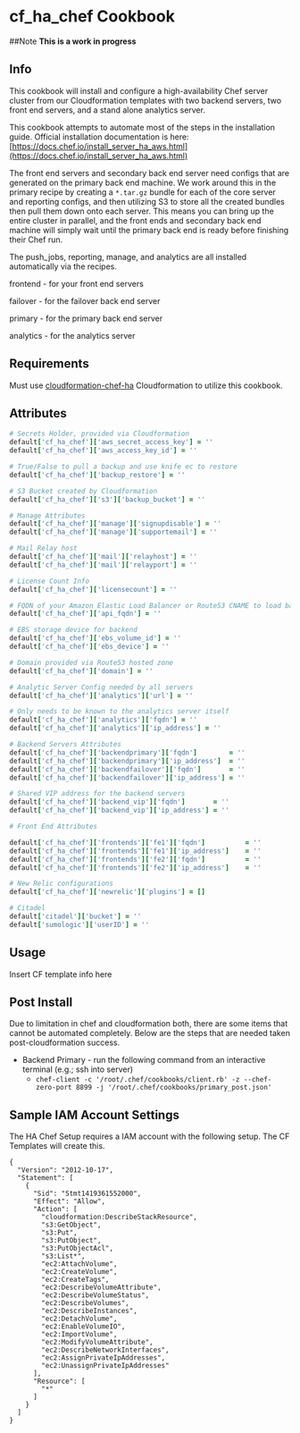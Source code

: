 # cf_ha_chef Cookbook
##Note **This is a work in progress**

## Info
This cookbook will install and configure a high-availability Chef server cluster from our Cloudformation templates with two backend servers, two front end servers, and a stand alone analytics server.

This cookbook attempts to automate most of the steps in the installation guide. Official installation documentation is here: [https://docs.chef.io/install_server_ha_aws.html](https://docs.chef.io/install_server_ha_aws.html)

The front end servers and secondary back end server need configs that are generated on the primary back end machine. We work around this in the primary recipe by creating a `*.tar.gz` bundle for each of the core server and reporting configs, and then utilizing S3 to store all the created bundles then pull them down onto each server. This means you can bring up the entire cluster in parallel, and the front ends and secondary back end machine will simply wait until the primary back end is ready before finishing their Chef run.

The push_jobs, reporting, manage, and analytics are all installed automatically via the recipes.

frontend - for your front end servers

failover - for the failover back end server

primary - for the primary back end server

analytics - for the analytics server

## Requirements
Must use [cloudformation-chef-ha](https://github.com/HearstAT/cloudformation-chef-ha) Cloudformation to utilize this cookbook.

## Attributes
```ruby
# Secrets Holder, provided via Cloudformation
default['cf_ha_chef']['aws_secret_access_key'] = ''
default['cf_ha_chef']['aws_access_key_id'] = ''

# True/False to pull a backup and use knife ec to restore
default['cf_ha_chef']['backup_restore'] = ''

# S3 Bucket created by Cloudformation
default['cf_ha_chef']['s3']['backup_bucket'] = ''

# Manage Attributes
default['cf_ha_chef']['manage']['signupdisable'] = ''
default['cf_ha_chef']['manage']['supportemail'] = ''

# Mail Relay host
default['cf_ha_chef']['mail']['relayhost'] = ''
default['cf_ha_chef']['mail']['relayport'] = ''

# License Count Info
default['cf_ha_chef']['licensecount'] = ''

# FQDN of your Amazon Elastic Load Balancer or Route53 CNAME to load balancer DNS
default['cf_ha_chef']['api_fqdn'] = ''

# EBS storage device for backend
default['cf_ha_chef']['ebs_volume_id'] = ''
default['cf_ha_chef']['ebs_device'] = ''

# Domain provided via Route53 hosted zone
default['cf_ha_chef']['domain'] = ''

# Analytic Server Config needed by all servers
default['cf_ha_chef']['analytics']['url'] = ''

# Only needs to be known to the analytics server itself
default['cf_ha_chef']['analytics']['fqdn'] = ''
default['cf_ha_chef']['analytics']['ip_address'] = ''

# Backend Servers Attributes
default['cf_ha_chef']['backendprimary']['fqdn']        = ''
default['cf_ha_chef']['backendprimary']['ip_address']  = ''
default['cf_ha_chef']['backendfailover']['fqdn']       = ''
default['cf_ha_chef']['backendfailover']['ip_address'] = ''

# Shared VIP address for the backend servers
default['cf_ha_chef']['backend_vip']['fqdn']       = ''
default['cf_ha_chef']['backend_vip']['ip_address'] = ''

# Front End Attributes

default['cf_ha_chef']['frontends']['fe1']['fqdn']          = ''
default['cf_ha_chef']['frontends']['fe1']['ip_address']    = ''
default['cf_ha_chef']['frontends']['fe2']['fqdn']          = ''
default['cf_ha_chef']['frontends']['fe2']['ip_address']    = ''

# New Relic configurations
default['cf_ha_chef']['newrelic']['plugins'] = []

# Citadel
default['citadel']['bucket'] = ''
default['sumologic']['userID'] = ''
```

## Usage
Insert CF template info here

## Post Install
Due to limitation in chef and cloudformation both, there are some items that cannot be automated completely. Below are the steps that are needed taken post-cloudformation success.
- Backend Primary - run the following command from an interactive terminal (e.g.; ssh into server)
  - `chef-client -c '/root/.chef/cookbooks/client.rb' -z --chef-zero-port 8899 -j '/root/.chef/cookbooks/primary_post.json'`


## Sample IAM Account Settings
The HA Chef Setup requires a IAM account with the following setup. The CF Templates will create this.

```
{
  "Version": "2012-10-17",
  "Statement": [
    {
      "Sid": "Stmt1419361552000",
      "Effect": "Allow",
      "Action": [
        "cloudformation:DescribeStackResource",
        "s3:GetObject",
        "s3:Put",
        "s3:PutObject",
        "s3:PutObjectAcl",
        "s3:List*",
        "ec2:AttachVolume",
        "ec2:CreateVolume",
        "ec2:CreateTags",
        "ec2:DescribeVolumeAttribute",
        "ec2:DescribeVolumeStatus",
        "ec2:DescribeVolumes",
        "ec2:DescribeInstances",
        "ec2:DetachVolume",
        "ec2:EnableVolumeIO",
        "ec2:ImportVolume",
        "ec2:ModifyVolumeAttribute",
        "ec2:DescribeNetworkInterfaces",
        "ec2:AssignPrivateIpAddresses",
        "ec2:UnassignPrivateIpAddresses"
      ],
      "Resource": [
        "*"
      ]
    }
  ]
}
```
